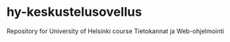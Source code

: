 # hy-keskustelusovellus
Repository for University of Helsinki course Tietokannat ja Web-ohjelmointi
